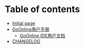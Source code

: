 # Table of contents

* [Initial page](README.md)
* [GoOnline用户手册](index/README.md)
  * [GoOnline IDE用户文档](index/ide-chan-pin-shou-ce.md)
* [CHANGELOG](changelog.md)

